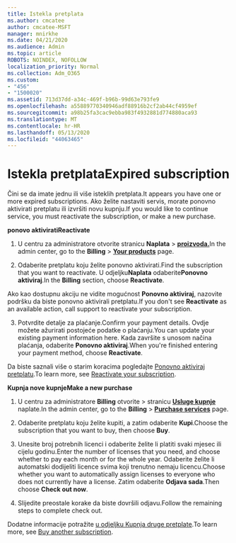 ```yaml
---
title: Istekla pretplata
ms.author: cmcatee
author: cmcatee-MSFT
manager: mnirkhe
ms.date: 04/21/2020
ms.audience: Admin
ms.topic: article
ROBOTS: NOINDEX, NOFOLLOW
localization_priority: Normal
ms.collection: Adm_O365
ms.custom:
- "456"
- "1500020"
ms.assetid: 713d37dd-a34c-469f-b96b-99d63e793fe9
ms.openlocfilehash: a55889770340946adf88916b2cf2ab44cf4959ef
ms.sourcegitcommit: a98b25fa3cac9ebba983f4932881d774880aca93
ms.translationtype: MT
ms.contentlocale: hr-HR
ms.lasthandoff: 05/13/2020
ms.locfileid: "44063465"
---
```

# <a name="expired-subscription"></a><span data-ttu-id="4834c-102">Istekla pretplata</span><span class="sxs-lookup"><span data-stu-id="4834c-102">Expired subscription</span></span>

<span data-ttu-id="4834c-103">Čini se da imate jednu ili više isteklih pretplata.</span><span class="sxs-lookup"><span data-stu-id="4834c-103">It appears you have one or more expired subscriptions.</span></span> <span data-ttu-id="4834c-104">Ako želite nastaviti servis, morate ponovno aktivirati pretplatu ili izvršiti novu kupnju.</span><span class="sxs-lookup"><span data-stu-id="4834c-104">If you would like to continue service, you must reactivate the subscription, or make a new purchase.</span></span>
  
<span data-ttu-id="4834c-105">**ponovo aktivirati**</span><span class="sxs-lookup"><span data-stu-id="4834c-105">**Reactivate**</span></span>
  
1. <span data-ttu-id="4834c-106">U centru za administratore otvorite stranicu **Naplata** \> **[proizvoda.](https://go.microsoft.com/fwlink/p/?linkid=842054)**</span><span class="sxs-lookup"><span data-stu-id="4834c-106">In the admin center, go to the **Billing** \> **[Your products](https://go.microsoft.com/fwlink/p/?linkid=842054)** page.</span></span>

2. <span data-ttu-id="4834c-107">Odaberite pretplatu koju želite ponovno aktivirati.</span><span class="sxs-lookup"><span data-stu-id="4834c-107">Find the subscription that you want to reactivate.</span></span> <span data-ttu-id="4834c-108">U odjeljku**Naplata** odaberite**Ponovno aktiviraj**.</span><span class="sxs-lookup"><span data-stu-id="4834c-108">In the **Billing** section, choose **Reactivate**.</span></span>

<span data-ttu-id="4834c-109">Ako kao dostupnu akciju ne vidite mogućnost **Ponovno aktiviraj**, nazovite podršku da biste ponovno aktivirali pretplatu.</span><span class="sxs-lookup"><span data-stu-id="4834c-109">If you don't see **Reactivate** as an available action, call support to reactivate your subscription.</span></span>

3. <span data-ttu-id="4834c-110">Potvrdite detalje za plaćanje.</span><span class="sxs-lookup"><span data-stu-id="4834c-110">Confirm your payment details.</span></span> <span data-ttu-id="4834c-111">Ovdje možete ažurirati postojeće podatke o plaćanju.</span><span class="sxs-lookup"><span data-stu-id="4834c-111">You can update your existing payment information here.</span></span> <span data-ttu-id="4834c-112">Kada završite s unosom načina plaćanja, odaberite **Ponovno aktiviraj**.</span><span class="sxs-lookup"><span data-stu-id="4834c-112">When you're finished entering your payment method, choose **Reactivate**.</span></span>

<span data-ttu-id="4834c-113">Da biste saznali više o starim koracima pogledajte [Ponovno aktiviraj pretplatu](https://docs.microsoft.com/office365/admin/subscriptions-and-billing/reactivate-your-subscription).</span><span class="sxs-lookup"><span data-stu-id="4834c-113">To learn more, see [Reactivate your subscription](https://docs.microsoft.com/office365/admin/subscriptions-and-billing/reactivate-your-subscription).</span></span>

<span data-ttu-id="4834c-114">**Kupnja nove kupnje**</span><span class="sxs-lookup"><span data-stu-id="4834c-114">**Make a new purchase**</span></span>
  
1. <span data-ttu-id="4834c-115">U centru za administratore **Billing** otvorite \> stranicu **[Usluge kupnje](https://go.microsoft.com/fwlink/p/?linkid=868433)** naplate.</span><span class="sxs-lookup"><span data-stu-id="4834c-115">In the admin center, go to the **Billing** \> **[Purchase services](https://go.microsoft.com/fwlink/p/?linkid=868433)** page.</span></span>

2. <span data-ttu-id="4834c-116">Odaberite pretplatu koju želite kupiti, a zatim odaberite **Kupi**.</span><span class="sxs-lookup"><span data-stu-id="4834c-116">Choose the subscription that you want to buy, then choose **Buy**.</span></span>

3. <span data-ttu-id="4834c-117">Unesite broj potrebnih licenci i odaberite želite li platiti svaki mjesec ili cijelu godinu.</span><span class="sxs-lookup"><span data-stu-id="4834c-117">Enter the number of licenses that you need, and choose whether to pay each month or for the whole year.</span></span> <span data-ttu-id="4834c-118">Odaberite želite li automatski dodijeliti licence svima koji trenutno nemaju licencu.</span><span class="sxs-lookup"><span data-stu-id="4834c-118">Choose whether you want to automatically assign licenses to everyone who does not currently have a license.</span></span> <span data-ttu-id="4834c-119">Zatim odaberite **Odjava sada**.</span><span class="sxs-lookup"><span data-stu-id="4834c-119">Then choose **Check out now**.</span></span>

4. <span data-ttu-id="4834c-120">Slijedite preostale korake da biste dovršili odjavu.</span><span class="sxs-lookup"><span data-stu-id="4834c-120">Follow the remaining steps to complete check out.</span></span>

<span data-ttu-id="4834c-121">Dodatne informacije potražite [u odjeljku Kupnja druge pretplate](https://docs.microsoft.com/office365/admin/subscriptions-and-billing/buy-another-subscription).</span><span class="sxs-lookup"><span data-stu-id="4834c-121">To learn more, see [Buy another subscription](https://docs.microsoft.com/office365/admin/subscriptions-and-billing/buy-another-subscription).</span></span>
